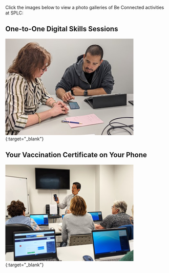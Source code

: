 Click the images below to view a photo galleries of Be Connected activities at SPLC:

## One-to-One Digital Skills Sessions
[![Click image to view gallery](/img/beconnected/one-to-one-icon.jpg)](https://photos.app.goo.gl/GctjEFp7bo1yUuLe9){:target="_blank"}

## Your Vaccination Certificate on Your Phone
[![Click image to view gallery](/img/beconnected/vax-cert-icon.jpg)](https://photos.app.goo.gl/JgtV7NAFp9WSjJHP8){:target="_blank"}

